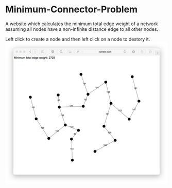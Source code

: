 # Minimum-Connector-Problem
A website which calculates the minimum total edge weight of a network assuming all nodes have a non-infinite distance edge to all other nodes.

Left click to create a node and then left click on a node to destory it.
![Example Screenshot](example-screenshot.png)
